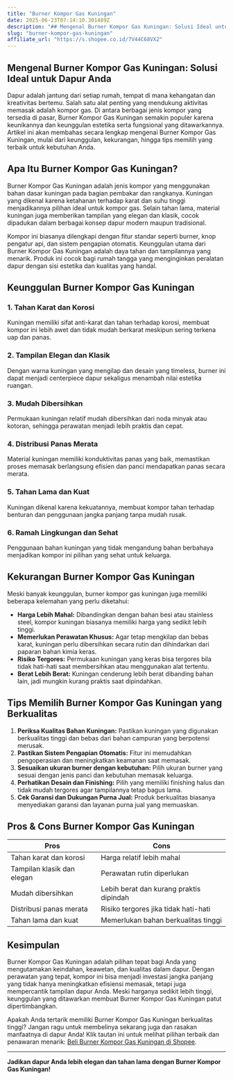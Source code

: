 ```yaml
---
title: "Burner Kompor Gas Kuningan"
date: 2025-06-23T07:14:10.301489Z
description: "## Mengenal Burner Kompor Gas Kuningan: Solusi Ideal untuk Dapur Anda..."
slug: "burner-kompor-gas-kuningan"
affiliate_url: "https://s.shopee.co.id/7V44C68VX2"
---
```

## Mengenal Burner Kompor Gas Kuningan: Solusi Ideal untuk Dapur Anda

Dapur adalah jantung dari setiap rumah, tempat di mana kehangatan dan kreativitas bertemu. Salah satu alat penting yang mendukung aktivitas memasak adalah kompor gas. Di antara berbagai jenis kompor yang tersedia di pasar, Burner Kompor Gas Kuningan semakin populer karena keunikannya dan keunggulan estetika serta fungsional yang ditawarkannya. Artikel ini akan membahas secara lengkap mengenai Burner Kompor Gas Kuningan, mulai dari keunggulan, kekurangan, hingga tips memilih yang terbaik untuk kebutuhan Anda.

## Apa Itu Burner Kompor Gas Kuningan?

Burner Kompor Gas Kuningan adalah jenis kompor yang menggunakan bahan dasar kuningan pada bagian pembakar dan rangkanya. Kuningan yang dikenal karena ketahanan terhadap karat dan suhu tinggi menjadikannya pilihan ideal untuk kompor gas. Selain tahan lama, material kuningan juga memberikan tampilan yang elegan dan klasik, cocok dipadukan dalam berbagai konsep dapur modern maupun tradisional.

Kompor ini biasanya dilengkapi dengan fitur standar seperti burner, knop pengatur api, dan sistem pengapian otomatis. Keunggulan utama dari Burner Kompor Gas Kuningan adalah daya tahan dan tampilannya yang menarik. Produk ini cocok bagi rumah tangga yang menginginkan peralatan dapur dengan sisi estetika dan kualitas yang handal.

## Keunggulan Burner Kompor Gas Kuningan

### 1. Tahan Karat dan Korosi  
Kuningan memiliki sifat anti-karat dan tahan terhadap korosi, membuat kompor ini lebih awet dan tidak mudah berkarat meskipun sering terkena uap dan panas.

### 2. Tampilan Elegan dan Klasik  
Dengan warna kuningan yang mengilap dan desain yang timeless, burner ini dapat menjadi centerpiece dapur sekaligus menambah nilai estetika ruangan.

### 3. Mudah Dibersihkan  
Permukaan kuningan relatif mudah dibersihkan dari noda minyak atau kotoran, sehingga perawatan menjadi lebih praktis dan cepat.

### 4. Distribusi Panas Merata  
Material kuningan memiliki konduktivitas panas yang baik, memastikan proses memasak berlangsung efisien dan panci mendapatkan panas secara merata.

### 5. Tahan Lama dan Kuat  
Kuningan dikenal karena kekuatannya, membuat kompor tahan terhadap benturan dan penggunaan jangka panjang tanpa mudah rusak.

### 6. Ramah Lingkungan dan Sehat  
Penggunaan bahan kuningan yang tidak mengandung bahan berbahaya menjadikan kompor ini pilihan yang sehat untuk keluarga.

## Kekurangan Burner Kompor Gas Kuningan

Meski banyak keunggulan, burner kompor gas kuningan juga memiliki beberapa kelemahan yang perlu diketahui:

- **Harga Lebih Mahal:** Dibandingkan dengan bahan besi atau stainless steel, kompor kuningan biasanya memiliki harga yang sedikit lebih tinggi.
- **Memerlukan Perawatan Khusus:** Agar tetap mengkilap dan bebas karat, kuningan perlu dibersihkan secara rutin dan dihindarkan dari paparan bahan kimia keras.
- **Risiko Tergores:** Permukaan kuningan yang keras bisa tergores bila tidak hati-hati saat membersihkan atau menggunakan alat tertentu.
- **Berat Lebih Berat:** Kuningan cenderung lebih berat dibanding bahan lain, jadi mungkin kurang praktis saat dipindahkan.

## Tips Memilih Burner Kompor Gas Kuningan yang Berkualitas

1. **Periksa Kualitas Bahan Kuningan:** Pastikan kuningan yang digunakan berkualitas tinggi dan bebas dari bahan campuran yang berpotensi merusak.
2. **Pastikan Sistem Pengapian Otomatis:** Fitur ini memudahkan pengoperasian dan meningkatkan keamanan saat memasak.
3. **Sesuaikan ukuran burner dengan kebutuhan:** Pilih ukuran burner yang sesuai dengan jenis panci dan kebutuhan memasak keluarga.
4. **Perhatikan Desain dan Finishing:** Pilih yang memiliki finishing halus dan tidak mudah tergores agar tampilannya tetap bagus lama.
5. **Cek Garansi dan Dukungan Purna Jual:** Produk berkualitas biasanya menyediakan garansi dan layanan purna jual yang memuaskan.

## Pros & Cons Burner Kompor Gas Kuningan

| **Pros** | **Cons** |
|------------------------------|------------------------------|
| Tahan karat dan korosi | Harga relatif lebih mahal |
| Tampilan klasik dan elegan | Perawatan rutin diperlukan |
| Mudah dibersihkan | Lebih berat dan kurang praktis dipindah |
| Distribusi panas merata | Risiko tergores jika tidak hati-hati |
| Tahan lama dan kuat | Memerlukan bahan berkualitas tinggi |

## Kesimpulan

Burner Kompor Gas Kuningan adalah pilihan tepat bagi Anda yang mengutamakan keindahan, keawetan, dan kualitas dalam dapur. Dengan perawatan yang tepat, kompor ini bisa menjadi investasi jangka panjang yang tidak hanya meningkatkan efisiensi memasak, tetapi juga mempercantik tampilan dapur Anda. Meski harganya sedikit lebih tinggi, keunggulan yang ditawarkan membuat Burner Kompor Gas Kuningan patut dipertimbangkan.

Apakah Anda tertarik memiliki Burner Kompor Gas Kuningan berkualitas tinggi? Jangan ragu untuk membelinya sekarang juga dan rasakan manfaatnya di dapur Anda! Klik tautan ini untuk melihat pilihan terbaik dan penawaran menarik: [Beli Burner Kompor Gas Kuningan di Shopee](https://s.shopee.co.id/7V44C68VX2).

---

**Jadikan dapur Anda lebih elegan dan tahan lama dengan Burner Kompor Gas Kuningan!**